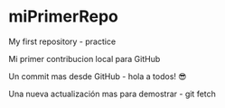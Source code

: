 # miPrimerRepo
My first repository - practice

Mi primer contribucion local para GitHub

Un commit mas desde GitHub - hola a todos! 😎

Una nueva actualización mas para demostrar - git fetch
